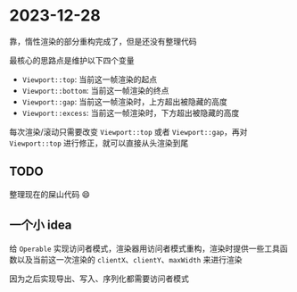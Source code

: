 # 2023-12-28

靠，惰性渲染的部分重构完成了，但是还没有整理代码

最核心的思路点是维护以下四个变量

- `Viewport::top`: 当前这一帧渲染的起点
- `Viewport::bottom`: 当前这一帧渲染的终点
- `Viewport::gap`: 当前这一帧渲染时，上方超出被隐藏的高度
- `Viewport::excess`: 当前这一帧渲染时，下方超出被隐藏的高度

每次渲染/滚动只需要改变 `Viewport::top` 或者 `Viewport::gap`，再对 `Viewport::top` 进行修正，就可以直接从头渲染到尾

## TODO

整理现在的屎山代码 😄

## 一个小 idea

给 `Operable` 实现访问者模式，渲染器用访问者模式重构，渲染时提供一些工具函数以及当前这一次渲染的 `clientX`、`clientY`、`maxWidth` 来进行渲染

因为之后实现导出、写入、序列化都需要访问者模式
